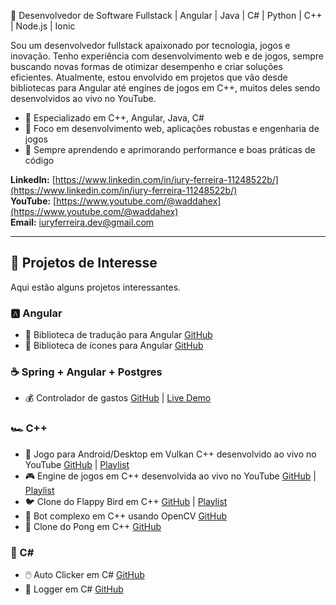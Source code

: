 🚀 Desenvolvedor de Software Fullstack | Angular | Java | C# | Python | C++ | Node.js | Ionic

Sou um desenvolvedor fullstack apaixonado por tecnologia, jogos e inovação. Tenho experiência com desenvolvimento web e de jogos, sempre buscando novas formas de otimizar desempenho e criar soluções eficientes. Atualmente, estou envolvido em projetos que vão desde bibliotecas para Angular até engines de jogos em C++, muitos deles sendo desenvolvidos ao vivo no YouTube.

- 🔹 Especializado em C++, Angular, Java, C#
- 🔹 Foco em desenvolvimento web, aplicações robustas e engenharia de jogos
- 🔹 Sempre aprendendo e aprimorando performance e boas práticas de código

**LinkedIn:** [https://www.linkedin.com/in/iury-ferreira-11248522b/](https://www.linkedin.com/in/iury-ferreira-11248522b/)  
**YouTube:** [https://www.youtube.com/@waddahex](https://www.youtube.com/@waddahex)  
**Email:** iuryferreira.dev@gmail.com 

---

## 📌 Projetos de Interesse  

Aqui estão alguns projetos interessantes.  

### 🅰️ Angular  

- 📖 Biblioteca de tradução para Angular [GitHub](https://github.com/criticow/angular-translator)  
- 🎨 Biblioteca de ícones para Angular [GitHub](https://github.com/criticow/ngx-allcons)  

### ☕ Spring + Angular + Postgres  

- 💰 Controlador de gastos [GitHub](https://github.com/criticow/findemo) | [Live Demo](https://findemoapp.waddahex.com)  

### 🏎️ C++  

- 📱 Jogo para Android/Desktop em Vulkan C++ desenvolvido ao vivo no YouTube [GitHub](https://github.com/criticow/android-vulkan) | [Playlist](https://www.youtube.com/playlist?list=PLXV0CJ0naBZdlVLigBuADXtfO7HJqGQuB)
- 🎮 Engine de jogos em C++ desenvolvida ao vivo no YouTube [GitHub](https://github.com/waddahex/ngyn) | [Playlist](https://youtube.com/playlist?list=PLXV0CJ0naBZd1UdrJX4OsPFc-NMXTRiYi&si=56siblnHcnpO39M2)  
- 🐦 Clone do Flappy Bird em C++ [GitHub](https://github.com/criticow/ngyn-flappy) | [Playlist](https://www.youtube.com/playlist?list=PLXV0CJ0naBZfQ2Nbk5zmpb6Gd_kJtvrn3)  
- 🤖 Bot complexo em C++ usando OpenCV [GitHub](https://github.com/criticow/corahbot)  
- 🏓 Clone do Pong em C++ [GitHub](https://github.com/criticow/Pong)  

### 🎯 C#  

- 🖱️ Auto Clicker em C# [GitHub](https://github.com/criticow/auto-clicker-cs)  
- 📜 Logger em C# [GitHub](https://github.com/criticow/imprint-cs)  

